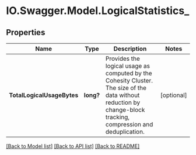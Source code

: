 # IO.Swagger.Model.LogicalStatistics_
## Properties

Name | Type | Description | Notes
------------ | ------------- | ------------- | -------------
**TotalLogicalUsageBytes** | **long?** | Provides the logical usage as computed by the Cohesity Cluster. The size of the data without reduction by change-block tracking, compression and deduplication. | [optional] 

[[Back to Model list]](../README.md#documentation-for-models) [[Back to API list]](../README.md#documentation-for-api-endpoints) [[Back to README]](../README.md)


